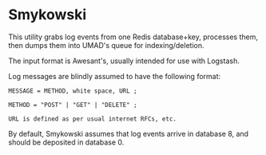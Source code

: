 Smykowski
=========

This utility grabs log events from one Redis database+key, processes them, then
dumps them into UMAD's queue for indexing/deletion.

The input format is Awesant's, usually intended for use with Logstash.

Log messages are blindly assumed to have the following format:

    MESSAGE = METHOD, white space, URL ;

    METHOD = "POST" | "GET" | "DELETE" ;

    URL is defined as per usual internet RFCs, etc.

By default, Smykowski assumes that log events arrive in database 8, and should
be deposited in database 0.
